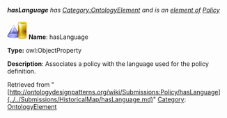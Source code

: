 ___hasLanguage__ has [Category:OntologyElement](../../Category/OntologyElement.md "Category:OntologyElement") and is an [element of](../../Property/ElementOf.md "Property:ElementOf") [Policy](../../Submissions/Policy.md "Submissions:Policy")_


  




[![ObjectProperty](../../images/thumb/c/c3/ObjectProperty.gif/45px-ObjectProperty.gif)](../../Image/ObjectProperty.gif.md "ObjectProperty")
__Name__: hasLanguage 


__Type:__ owl:ObjectProperty 


__Description__: Associates a policy with the language used for the policy definition. 





Retrieved from "[http://ontologydesignpatterns.org/wiki/Submissions:Policy/hasLanguage](../../Submissions/HistoricalMap/hasLanguage.md)"
 [Category](http://ontologydesignpatterns.org/wiki/Special:Categories "Special:Categories"): [OntologyElement](../../Category/OntologyElement.md "Category:OntologyElement")